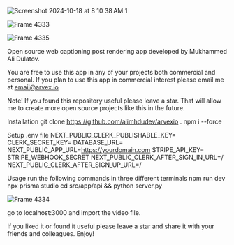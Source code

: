 ![Screenshot 2024-10-18 at 8 10 38 AM 1](https://github.com/user-attachments/assets/c7147438-9ae0-4b0f-ab53-ebb17db6117e)

![Frame 4333](https://github.com/user-attachments/assets/07b63ea3-9f41-4333-bf5d-a9269450d7dd)

![Frame 4335](https://github.com/user-attachments/assets/9e40e568-b6c1-4e1f-9c75-4a65a2462fff)

Open source web captioning post rendering app developed by Mukhammed Ali Dulatov.

You are free to use this app in any of your projects both commercial and personal.
If you plan to use this app in commercial interest please email me at email@arvex.io

Note! If you found this repository useful please leave a star. That will allow me to create more open source projects like this in the future.


Installation
git clone https://github.com/alimhdudev/arvexio .
npm i --force

Setup .env file
NEXT_PUBLIC_CLERK_PUBLISHABLE_KEY=
CLERK_SECRET_KEY=
DATABASE_URL=
NEXT_PUBLIC_APP_URL=https://yourdomain.com
STRIPE_API_KEY=
STRIPE_WEBHOOK_SECRET
NEXT_PUBLIC_CLERK_AFTER_SIGN_IN_URL=/
NEXT_PUBLIC_CLERK_AFTER_SIGN_UP_URL=/

Usage
run the following commands in three different terminals
npm run dev
npx prisma studio
cd src/app/api && python server.py

![Frame 4334](https://github.com/user-attachments/assets/26ccc511-16ad-4706-9c0d-fd1d8ad468fb)


go to localhost:3000 and import the video file.


If you liked it or found it useful please leave a star and share it with your friends and colleagues.
Enjoy!
